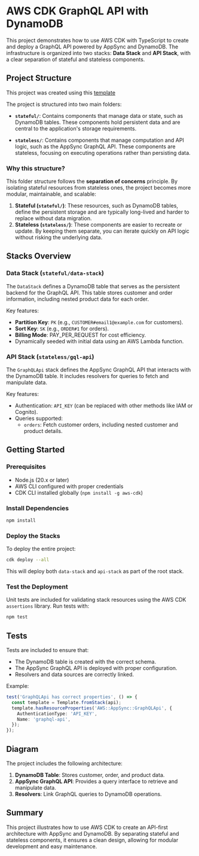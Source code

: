 # AWS CDK GraphQL API with DynamoDB

This project demonstrates how to use AWS CDK with TypeScript to create and deploy a GraphQL API powered by AppSync and DynamoDB. The infrastructure is organized into two stacks: **Data Stack** and **API Stack**, with a clear separation of stateful and stateless components.

## Project Structure
This project was created using this [template](https://github.com/AminFazlMondo/deployable-awscdk-app-ts)

The project is structured into two main folders:

- **`stateful/`**: Contains components that manage data or state, such as DynamoDB tables. These components hold persistent data and are central to the application's storage requirements.

- **`stateless/`**: Contains components that manage computation and API logic, such as the AppSync GraphQL API. These components are stateless, focusing on executing operations rather than persisting data.

### Why this structure?

This folder structure follows the **separation of concerns** principle. By isolating stateful resources from stateless ones, the project becomes more modular, maintainable, and scalable:

1. **Stateful (`stateful/`)**: These resources, such as DynamoDB tables, define the persistent storage and are typically long-lived and harder to replace without data migration.
2. **Stateless (`stateless/`)**: These components are easier to recreate or update. By keeping them separate, you can iterate quickly on API logic without risking the underlying data.

## Stacks Overview

### Data Stack (`stateful/data-stack`)

The `DataStack` defines a DynamoDB table that serves as the persistent backend for the GraphQL API. This table stores customer and order information, including nested product data for each order.

Key features:
- **Partition Key**: `PK` (e.g., `CUSTOMER#email1@example.com` for customers).
- **Sort Key**: `SK` (e.g., `ORDER#1` for orders).
- **Billing Mode**: PAY_PER_REQUEST for cost efficiency.
- Dynamically seeded with initial data using an AWS Lambda function.

### API Stack (`stateless/gql-api`)

The `GraphQLApi` stack defines the AppSync GraphQL API that interacts with the DynamoDB table. It includes resolvers for queries to fetch and manipulate data.

Key features:
- Authentication: `API_KEY` (can be replaced with other methods like IAM or Cognito).
- Queries supported:
  - `orders`: Fetch customer orders, including nested customer and product details.

## Getting Started

### Prerequisites

- Node.js (20.x or later)
- AWS CLI configured with proper credentials
- CDK CLI installed globally (`npm install -g aws-cdk`)

### Install Dependencies

```bash
npm install
```

### Deploy the Stacks

To deploy the entire project:

```bash
cdk deploy --all
```

This will deploy both `data-stack` and `api-stack` as part of the root stack.

### Test the Deployment

Unit tests are included for validating stack resources using the AWS CDK `assertions` library. Run tests with:

```bash
npm test
```

## Tests

Tests are included to ensure that:

- The DynamoDB table is created with the correct schema.
- The AppSync GraphQL API is deployed with proper configuration.
- Resolvers and data sources are correctly linked.

Example:

```typescript
test('GraphQLApi has correct properties', () => {
  const template = Template.fromStack(api);
  template.hasResourceProperties('AWS::AppSync::GraphQLApi', {
    AuthenticationType: 'API_KEY',
    Name: 'graphql-api',
  });
});
```

## Diagram

The project includes the following architecture:

1. **DynamoDB Table**: Stores customer, order, and product data.
2. **AppSync GraphQL API**: Provides a query interface to retrieve and manipulate data.
3. **Resolvers**: Link GraphQL queries to DynamoDB operations.

## Summary

This project illustrates how to use AWS CDK to create an API-first architecture with AppSync and DynamoDB. By separating stateful and stateless components, it ensures a clean design, allowing for modular development and easy maintenance.
